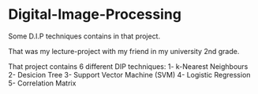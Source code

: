 # Digital-Image-Processing
Some D.I.P techniques contains in that project.

That was my lecture-project with my friend in my university 2nd grade.

That project contains 6 different DIP techniques:
1- k-Nearest Neighbours
2- Desicion Tree
3- Support Vector Machine (SVM)
4- Logistic Regression
5- Correlation Matrix

